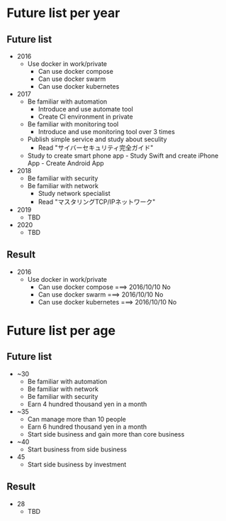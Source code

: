 # Future list per year
## Future list
* 2016
	+ Use docker in work/private
		- Can use docker compose
		- Can use docker swarm
		- Can use docker kubernetes
* 2017
	+ Be familiar with automation
		- Introduce and use automate tool
		- Create CI environment in private
	+ Be familiar with monitoring tool
		- Introduce and use monitoring tool over 3 times
	+ Publish simple service and study about seculity
		- Read "サイバーセキュリティ完全ガイド"
  + Study to create smart phone app
		- Study Swift and create iPhone App 
		- Create Android App 
* 2018
	+ Be familiar with security
	+ Be familiar with network
		- Study network specialist
		- Read "マスタリングTCP/IPネットワーク"
* 2019
	+ TBD
* 2020
	+ TBD

## Result
* 2016
	+ Use docker in work/private
		- Can use docker compose ===> 2016/10/10 No
		- Can use docker swarm ===> 2016/10/10 No
		- Can use docker kubernetes ===> 2016/10/10 No

# Future list per age
## Future list
* ~30
	+ Be familiar with automation
	+ Be familiar with network
	+ Be familiar with security
	+ Earn 4 hundred thousand yen in a month
* ~35
	+ Can manage more than 10 people
	+ Earn 6 hundred thousand yen in a month
	+ Start side business and gain more than core business
* ~40
	+ Start business from side business
* 45
	+ Start side business by investment 

## Result
* 28
	+ TBD

